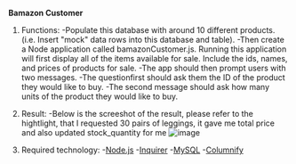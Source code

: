 **Bamazon Customer**

1. Functions: 
  -Populate this database with around 10 different products. (i.e. Insert "mock" data rows into this database and table).
  -Then create a Node application called bamazonCustomer.js. Running this application will first display all of the items available for       sale. Include the ids, names, and prices of products for sale.
  -The app should then prompt users with two messages.
  -The questionfirst should ask them the ID of the product they would like to buy.
  -The second message should ask how many units of the product they would like to buy.

2. Result:
  -Below is the screeshot of the result, please refer to the hightlight, that I requested 30 pairs of leggings, it gave me total price and    also updated stock_quantity for me 
![image](https://user-images.githubusercontent.com/36526894/43847895-bb1f876e-9aff-11e8-8311-6163595f5917.png)


3. Required technology: 
  -<a href="https://nodejs.org/api/modules.html">Node.js</a>
  -<a href="https://www.npmjs.com/package/inquirer">Inquirer</a>
  -<a href="https://www.npmjs.com/package/mysql">MySQL</a>
  -<a href="https://www.npmjs.com/search?q=Columnify">Columnify</a>





